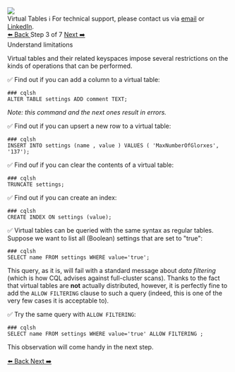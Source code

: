 <!-- TOP -->
<div class="top">
  <img src="https://datastax-academy.github.io/katapod-shared-assets/images/ds-academy-logo.svg" />
  <div class="scenario-title-section">
    <span class="scenario-title">Virtual Tables</span>
    <span class="scenario-subtitle">ℹ️ For technical support, please contact us via <a href="mailto:aleksandr.volochnev@datastax.com">email</a> or <a href="https://dtsx.io/aleks">LinkedIn</a>.</span> 
  </div>
</div>

<!-- NAVIGATION -->
<div id="navigation-top" class="navigation-top">
 <a href='command:katapod.loadPage?[{"step":"step2"}]' 
   class="btn btn-dark navigation-top-left">⬅️ Back
 </a>
<span class="step-count"> Step 3 of 7</span>
 <a href='command:katapod.loadPage?[{"step":"step4"}]' 
    class="btn btn-dark navigation-top-right">Next ➡️
  </a>
</div>

<!-- CONTENT -->

<div class="step-title">Understand limitations</div>

Virtual tables and their related keyspaces impose several restrictions
on the kinds of operations that can be performed.

✅ Find out if you can add a column to a virtual table:
```
### cqlsh
ALTER TABLE settings ADD comment TEXT;
```

_Note: this command and the next ones result in errors._

✅ Find out if you can upsert a new row to a virtual table:
```
### cqlsh
INSERT INTO settings (name , value ) VALUES ( 'MaxNumberOfGlorxes', '137');
```

✅ Find ouf if you can clear the contents of a virtual table:
```
### cqlsh
TRUNCATE settings;
```

✅ Find out if you can create an index:
```
### cqlsh
CREATE INDEX ON settings (value);
```

✅ Virtual tables can be queried with the same syntax as regular tables.
Suppose we want to list all (Boolean) settings that are set to "true":
```
### cqlsh
SELECT name FROM settings WHERE value='true';
```

This query, as it is, will fail with a standard message about _data filtering_
(which is how CQL advises against full-cluster scans).
Thanks to the fact that virtual tables are **not** actually distributed,
however, it is
perfectly fine to add the `ALLOW FILTERING` clause to such a query
(indeed, this is one of the very few cases it is acceptable to).

✅ Try the same query with `ALLOW FILTERING`:
```
### cqlsh
SELECT name FROM settings WHERE value='true' ALLOW FILTERING ;
```

This observation will come handy in the next step.

<!-- NAVIGATION -->
<div id="navigation-bottom" class="navigation-bottom">
 <a href='command:katapod.loadPage?[{"step":"step2"}]'
   class="btn btn-dark navigation-bottom-left">⬅️ Back
 </a>
 <a href='command:katapod.loadPage?[{"step":"step4"}]'
    class="btn btn-dark navigation-bottom-right">Next ➡️
  </a>
</div>
